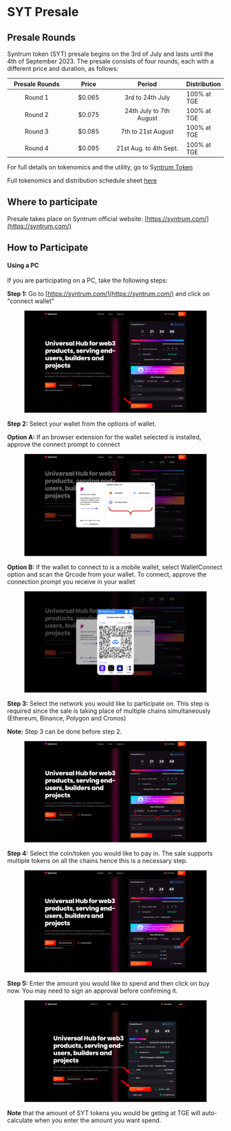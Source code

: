 # SYT Presale

## Presale Rounds

Syntrum token (SYT) presale begins on the 3rd of July and lasts until the 4th of September 2023. The presale consists of four rounds, each with a different price and duration, as follows:

<table><thead><tr><th width="200.5806451612903" align="center">Presale Rounds</th><th width="136" align="center">Price</th><th width="270" align="center">Period</th><th>Distribution</th></tr></thead><tbody><tr><td align="center">Round 1</td><td align="center">$0.065</td><td align="center">3rd to 24th July</td><td>100% at TGE</td></tr><tr><td align="center">Round 2</td><td align="center">$0.075</td><td align="center">24th July to 7th August</td><td>100% at TGE</td></tr><tr><td align="center">Round 3</td><td align="center">$0.085</td><td align="center">7th to 21st August</td><td>100% at TGE</td></tr><tr><td align="center">Round 4</td><td align="center">$0.095</td><td align="center">21st Aug. to 4th Sept.</td><td>100% at TGE</td></tr></tbody></table>

For full details on tokenomics and the utility, go to S[yntrum Token](../assets/syntrum-token.md)

Full tokenomics and distribution schedule sheet [here](https://docs.google.com/spreadsheets/d/1Ht2ft9YmM943bw6n2ZjXzDj160xLgZcujwniaNuxqKM/edit#gid=1470040308)

## Where to participate

Presale takes place on Syntrum official website: [https://syntrum.com/](https://syntrum.com/)

## How to Participate

#### Using a PC

If you are participating on a PC, take the following steps:

**Step 1:** Go to [https://syntrum.com/](https://syntrum.com/) and click on "connect wallet"

<figure><img src="../.gitbook/assets/image (2).png" alt=""><figcaption></figcaption></figure>

**Step 2:** Select your wallet from the options of wallet.&#x20;

**Option A:** If an browser extension for the wallet selected is installed, approve the connect prompt to connect

<figure><img src="../.gitbook/assets/image (3).png" alt=""><figcaption></figcaption></figure>

**Option B:** If the wallet to connect to is a mobile wallet, select WalletConnect option and scan the Qrcode from your wallet. To connect, approve the connection prompt you receive in your wallet

<figure><img src="../.gitbook/assets/image (5).png" alt=""><figcaption></figcaption></figure>

**Step 3:** Select the network you would like to participate on. This step is required since the sale is taking place of multiple chains simultaneously (Ethereum, Binance, Polygon and Cronos)

**Note:** Step 3 can be done before step 2.

<figure><img src="../.gitbook/assets/image (4).png" alt=""><figcaption></figcaption></figure>

**Step 4:** Select the coin/token you would like to pay in. The sale supports multiple tokens on all the chains hence this is a necessary step.

<figure><img src="../.gitbook/assets/image (8).png" alt=""><figcaption></figcaption></figure>

**Step 5:** Enter the amount you would like to spend and then click on buy now. You may need to sign an approval before confirming it.

<figure><img src="../.gitbook/assets/image.png" alt=""><figcaption></figcaption></figure>

**Note** that the amount of SYT tokens you would be geting at TGE will auto-calculate when you enter the amount you want spend.
